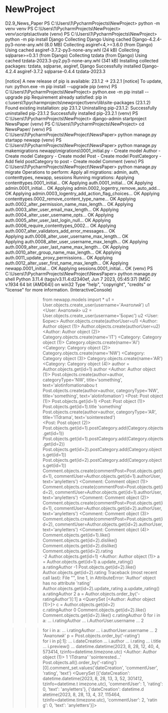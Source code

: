 # NewProject
D2.9_News_Paper
PS C:\Users\1\PycharmProjects\NewProject> python -m venv venv
PS C:\Users\1\PycharmProjects\NewProject> venv\scripts\activate
(venv) PS C:\Users\1\PycharmProjects\NewProject> python -m pip install Django
Collecting Django
  Using cached Django-4.2.4-py3-none-any.whl (8.0 MB)
Collecting asgiref<4,>=3.6.0 (from Django)
  Using cached asgiref-3.7.2-py3-none-any.whl (24 kB)
Collecting sqlparse>=0.3.1 (from Django)
Collecting tzdata (from Django)
  Using cached tzdata-2023.3-py2.py3-none-any.whl (341 kB)
Installing collected packages: tzdata, sqlparse, asgiref, Django
Successfully installed Django-4.2.4 asgiref-3.7.2 sqlparse-0.4.4 tzdata-2023.3

[notice] A new release of pip is available: 23.1.2 -> 23.2.1
[notice] To update, run: python.exe -m pip install --upgrade pip
(venv) PS C:\Users\1\PycharmProjects\NewProject> python.exe -m pip install --upgrade pip
Requirement already satisfied: pip in c:\users\1\pycharmprojects\newproject\venv\lib\site-packages (23.1.2)
    Found existing installation: pip 23.1.2
    Uninstalling pip-23.1.2:
      Successfully uninstalled pip-23.1.2
Successfully installed pip-23.2.1
(venv) PS C:\Users\1\PycharmProjects\NewProject> django-admin startproject NewsPaper
(venv) PS C:\Users\1\PycharmProjects\NewProject> cd NewsPaper/
(venv) PS C:\Users\1\PycharmProjects\NewProject\NewsPaper> python manage.py startapp newapp
(venv) PS C:\Users\1\PycharmProjects\NewProject\NewsPaper> python manage.py makemigrations
  newapp\migrations\0001_initial.py
    - Create model Author
    - Create model Category
    - Create model Post
    - Create model PostCategory
    - Add field postCategory to post
    - Create model Comment
(venv) PS C:\Users\1\PycharmProjects\NewProject\NewsPaper> python manage.py migrate
Operations to perform:
  Apply all migrations: admin, auth, contenttypes, newapp, sessions
Running migrations:
  Applying contenttypes.0001_initial... OK
  Applying auth.0001_initial... OK
  Applying admin.0001_initial... OK
  Applying admin.0002_logentry_remove_auto_add... OK
  Applying admin.0003_logentry_add_action_flag_choices... OK
  Applying contenttypes.0002_remove_content_type_name... OK
  Applying auth.0002_alter_permission_name_max_length... OK
  Applying auth.0003_alter_user_email_max_length... OK
  Applying auth.0004_alter_user_username_opts... OK
  Applying auth.0005_alter_user_last_login_null... OK
  Applying auth.0006_require_contenttypes_0002... OK
  Applying auth.0007_alter_validators_add_error_messages... OK   
  Applying auth.0008_alter_user_username_max_length... OK        
  Applying auth.0008_alter_user_username_max_length... OK
  Applying auth.0009_alter_user_last_name_max_length... OK
  Applying auth.0010_alter_group_name_max_length... OK
  Applying auth.0011_update_proxy_permissions... OK
  Applying auth.0012_alter_user_first_name_max_length... OK
  Applying newapp.0001_initial... OK
  Applying sessions.0001_initial... OK
(venv) PS C:\Users\1\PycharmProjects\NewProject\NewsPaper> python manage.py shell
Python 3.11.4 (tags/v3.11.4:d2340ef, Jun  7 2023, 05:45:37) [MSC v.1934 64 bit (AMD64)] on win32
Type "help", "copyright", "credits" or "license" for more information.
(InteractiveConsole)
>>> from newapp.models import *
>>> u1 = User.objects.create_user(username='Анатолий')
>>> u1
<User: Анатолий>
>>> u2 = User.objects.create_user(username='Борис')
>>> u2
<User: Борис>
>>> Author.objects.create(authorUser=u1)
<Author: Author object (1)>
>>> Author.objects.create(authorUser=u2)
<Author: Author object (2)>
>>> Category.objects.create(name='IT')
<Category: Category object (1)>
>>> Category.objects.create(name='AI')
<Category: Category object (2)>
>>> Category.objects.create(name='NW')
<Category: Category object (3)>
>>> Category.objects.create(name='AR')
<Category: Category object (4)>
>>> author = Author.objects.get(id=1)
>>> author
<Author: Author object (1)>
>>> Post.objects.create(author=author, categoryType='NW', title='something', text='alotinfomationabou
t                                                                                                    
>>> Post.objects.create(author=author, categoryType='NW', title='something', text='alotinfomation')
<Post: Post object (1)>
>>> Post.objects.get(id=1)
<Post: Post object (1)>
>>> Post.objects.get(id=1).title
'something'
>>> Post.objects.create(author=author, categoryType='AR', title='ITdrama', text='sointerested')     
<Post: Post object (2)>
>>> Post.objects.get(id=1).postCategory.add(Category.objects.get(id=1))
>>> Post.objects.get(id=1).postCategory.add(Category.objects.get(id=2))
>>> Post.objects.get(id=2).postCategory.add(Category.objects.get(id=1))
>>> Post.objects.get(id=2).postCategory.add(Category.objects.get(id=1))
>>> Comment.objects.create(commentPost=Post.objects.get(id=1), commentUser=Author.objects.get(id=1).authorUser, text='anyletters')
<Comment: Comment object (1)>
>>> Comment.objects.create(commentPost=Post.objects.get(id=2), commentUser=Author.objects.get(id=1).authorUser, text='anyletters')
<Comment: Comment object (2)>
>>> Comment.objects.create(commentPost=Post.objects.get(id=1), commentUser=Author.objects.get(id=2).authorUser, text='anyletters')
<Comment: Comment object (3)>
>>> Comment.objects.create(commentPost=Post.objects.get(id=2), commentUser=Author.objects.get(id=2).authorUser, text='anyletters')
<Comment: Comment object (4)>
>>> Comment.objects.get(id=1).like()
>>> Comment.objects.get(id=2).dislike()
>>> Comment.objects.get(id=2).dislike()
>>> Comment.objects.get(id=2).rating   
-2
>>> Author.objects.get(id=1)
<Author: Author object (1)>
>>> a = Author.objects.get(id=1)
>>> a.update_rating()
>>> a.ratingAuthor
-1
>>> Post.objects.get(id=2).like()
>>> Author.objects.get(id=2).rating
Traceback (most recent call last):
  File "<console>", line 1, in <module>
AttributeError: 'Author' object has no attribute 'rating'
>>> Author.objects.get(id=2).update_rating
>>> a.update_rating()
>>> a.ratingAuthor
2
>>> a = Author.objects.order_by('-ratingAuthor')[:1]
>>> a
<QuerySet [<Author: Author object (1)>]>
>>> c = Author.objects.get(id=2)          
>>> c.ratingAuthor 
0
>>> Comment.objects.get(id=2).like() 
>>> Comment.objects.get(id=2).like()
>>> c.ratingAuthor
0
>>> for i in a:
...     i.ratingAuthor
...     i.AuthorUser.username
... 
2

>>> for i in a:
...     i.ratingAuthor
...     i.authorUser.username
... 
2
'Анатолий'
>>> p = Post.objects.order_by('-rating')    
>>> for i in p[:1]:
...     i.dateCreation
...     i.author
...     i.rating
...     i.title
...     i.preview()
... 
datetime.datetime(2023, 8, 28, 12, 40, 4, 573414, tzinfo=datetime.timezone.utc)
<Author: Author object (1)>
1
'ITdrama'
'sointerested...'
>>> Post.objects.all().order_by('-rating')[0].comment_set.values('dateCreation', 'commentUser',
 'rating', 'text')
<QuerySet [{'dateCreation': datetime.datetime(2023, 8, 28, 13, 3, 52, 301412, tzinfo=datetime.t
imezone.utc), 'commentUser': 1, 'rating': 0, 'text': 'anyletters'}, {'dateCreation': datetime.d
atetime(2023, 8, 28, 13, 4, 37, 115464, tzinfo=datetime.timezone.utc), 'commentUser': 2, 'ratin
g': 0, 'text': 'anyletters'}]>
>>>
